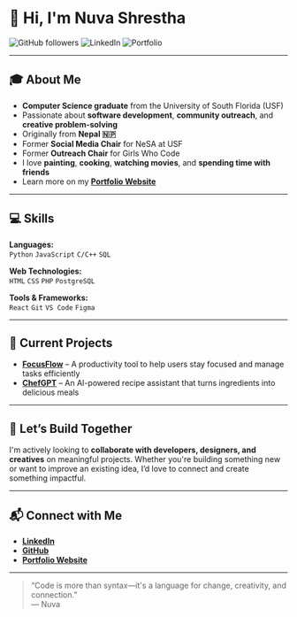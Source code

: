 # 👋 Hi, I'm **Nuva Shrestha**

![GitHub followers](https://img.shields.io/github/followers/nuvashrestha?label=Follow&style=social)
![LinkedIn](https://img.shields.io/badge/LinkedIn-Nuva-blue?logo=linkedin&style=flat-square)
![Portfolio](https://img.shields.io/badge/Portfolio-Visit-green?logo=githubpages&style=flat-square)

---

## 🎓 About Me

- **Computer Science graduate** from the University of South Florida (USF)
- Passionate about **software development**, **community outreach**, and **creative problem-solving**
- Originally from **Nepal 🇳🇵**
- Former **Social Media Chair** for NeSA at USF  
- Former **Outreach Chair** for Girls Who Code  
- I love **painting**, **cooking**, **watching movies**, and **spending time with friends**
- Learn more on my [**Portfolio Website**](https://nuvashrestha.github.io/portfolio/)

---

## 💻 Skills

**Languages:**  
`Python` `JavaScript` `C/C++` `SQL`

**Web Technologies:**  
`HTML` `CSS` `PHP` `PostgreSQL`

**Tools & Frameworks:**  
`React` `Git` `VS Code` `Figma`

---

## 🚧 Current Projects

- [**FocusFlow**](https://github.com/nuvashrestha/FocusFlow) – A productivity tool to help users stay focused and manage tasks efficiently  
- [**ChefGPT**](https://github.com/nuvashrestha/ChefGPT) – An AI-powered recipe assistant that turns ingredients into delicious meals  

---

## 🤝 Let’s Build Together

I'm actively looking to **collaborate with developers, designers, and creatives** on meaningful projects. Whether you're building something new or want to improve an existing idea, I’d love to connect and create something impactful.

---

## 📬 Connect with Me

- [**LinkedIn**](https://linkedin.com/in/nuva)  
- [**GitHub**](https://github.com/nuvashrestha)  
- [**Portfolio Website**](https://nuvashrestha.github.io/portfolio/)  

---

> “Code is more than syntax—it's a language for change, creativity, and connection.”  
> — Nuva

